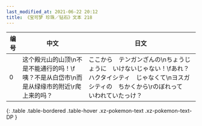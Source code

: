 ```yaml
---
last_modified_at: 2021-06-22 20:12
title: 《宝可梦 珍珠／钻石》文本 218
---
```

| 编号 | 中文 | 日文 |
| ---- | ---- | ---- |
| 0 | 这个殿元山的山顶\n不是不能通行的吗！\f咦？不是从白岱市\n而是从绿缘市的附近\r爬上来的吗？ | ここから　テンガンざんの\nちょうじょうに　いけないじゃない！\fあれ？　ハクタイシティ　じゃなくて\nヨスガシティの　ちかくから\rのぼれって　いわれていたっけ？ |
{: .table .table-bordered .table-hover .xz-pokemon-text .xz-pokemon-text-DP }
